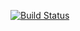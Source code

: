 [![Build Status](https://travis-ci.org/KhadeejaSiddique/mean-ci.svg?branch=master)](https://travis-ci.org/KhadeejaSiddique/mean-ci)
